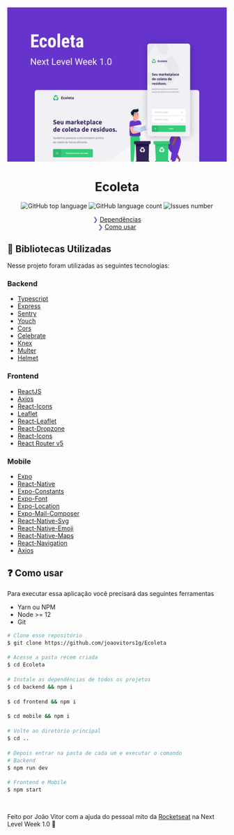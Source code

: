 <h1 align="center">
    <img alt="Next Level Week Ecoleta" src="https://raw.githubusercontent.com/joaovitors1g/Ecoleta/master/.github/capa.png" />
    <br>
    <br>
    Ecoleta
</h1>

<p align="center">
  <img alt="GitHub top language" src="https://img.shields.io/github/languages/top/joaovitors1g/Ecoleta.svg">

  <img alt="GitHub language count" src="https://img.shields.io/github/languages/count/joaovitors1g/Ecoleta.svg">

  <img alt="Issues number" src="https://img.shields.io/github/issues/joaovitors1g/Ecoleta">
</p>

<p align="center" style="color: #7159c1;">
  ❯ <a href="#receipt-bibliotecas-utilizadas">Dependências</a><br>
  ❯ <a href="#question-como-usar">Como usar</a><br>
</p>

## :receipt: Bibliotecas Utilizadas

Nesse projeto foram utilizadas as seguintes tecnologias:

### Backend

- [Typescript](https://www.typescriptlang.org/)
- [Express](https://expressjs.com/)
- [Sentry](https://sentry.io)
- [Youch](https://github.com/poppinss/youch)
- [Cors](https://expressjs.com/en/resources/middleware/cors.html)
- [Celebrate](https://github.com/arb/celebrate)
- [Knex](https://knexjs.org/)
- [Multer](https://github.com/expressjs/multer)
- [Helmet](https://helmetjs.github.io/)

### Frontend

- [ReactJS](https://reactjs.org/)
- [Axios](https://github.com/axios/axios)
- [React-Icons](https://react-icons.netlify.com/)
- [Leaflet](https://leafletjs.com/)
- [React-Leaflet](https://react-leaflet.js.org/)
- [React-Dropzone](https://react-dropzone.js.org/)
- [React-Icons](https://react-icons.netlify.com/)
- [React Router v5](https://github.com/ReactTraining/react-router)

### Mobile

- [Expo](https://expo.io)
- [React-Native](https://reactnative.dev/)
- [Expo-Constants](https://docs.expo.io/versions/latest/sdk/constants/)
- [Expo-Font](https://docs.expo.io/versions/latest/sdk/font/)
- [Expo-Location](https://docs.expo.io/versions/latest/sdk/location/)
- [Expo-Mail-Composer](https://docs.expo.io/versions/latest/sdk/mail-composer/)
- [React-Native-Svg](https://github.com/react-native-community/react-native-svg)
- [React-Native-Emoji](https://github.com/EricPKerr/react-native-emoji)
- [React-Native-Maps](https://github.com/react-native-community/react-native-maps)
- [React-Navigation](https://reactnavigation.org/)
- [Axios](https://github.com/axios/axios)

## :question: Como usar

Para executar essa aplicação você precisará das seguintes ferramentas

- Yarn ou NPM
- Node >= 12
- Git

```bash
# Clone esse repositório
$ git clone https://github.com/joaovitors1g/Ecoleta

# Acesse a pasta recem criada
$ cd Ecoleta

# Instale as dependências de todos os projetos
$ cd backend && npm i

$ cd frontend && npm i

$ cd mobile && npm i

# Volte ao diretório principal
$ cd ..

# Depois entrar na pasta de cada um e executar o comando
# Backend
$ npm run dev

# Frontend e Mobile
$ npm start
```

<br>

Feito por João Vitor com a ajuda do pessoal mito da [Rocketseat](https://github.com/Rocketseat) na Next Level Week 1.0 💜
